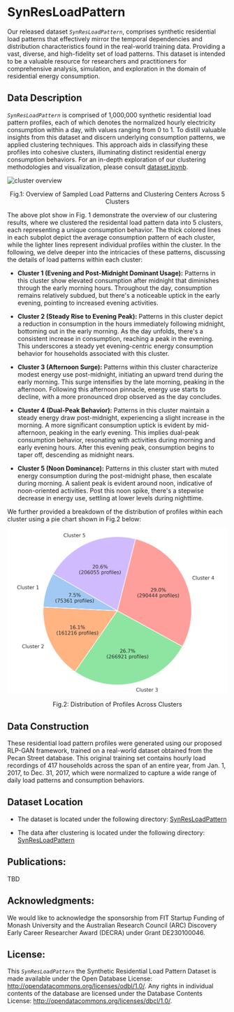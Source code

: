 # SynResLoadPattern

Our released dataset *`SynResLoadPattern`*, comprises synthetic residential load patterns that effectively mirror the temporal dependencies and distribution characteristics found in the real-world training data. Providing a vast, diverse, and high-fidelity set of load patterns. This dataset is intended to be a valuable resource for researchers and practitioners for comprehensive analysis, simulation, and exploration in the domain of residential energy consumption.

## Data Description
*`SynResLoadPattern`* is comprised of 1,000,000 synthetic residential load pattern profiles, each of which denotes the normalized hourly electricity consumption within a day, with values ranging from 0 to 1. To distill valuable insights from this dataset and discern underlying consumption patterns, we applied clustering techniques. This approach aids in classifying these profiles into cohesive clusters, illuminating distinct residential energy consumption behaviors. For an in-depth exploration of our clustering methodologies and visualization, please consult [dataset.ipynb](https://github.com/AdamLiang42/SynResLoadPattern/tree/main/dataset.ipynb).

![cluster overview](./cluster_overview.png)
<p align="center">Fig.1: Overview of Sampled Load Patterns and Clustering Centers Across 5 Clusters</p>

The above plot show in Fig. 1 demonstrate the overview of our clustering results, where we clustered the residental load pattern data into 5 clusters, each representing a unique consumption behavior. The thick colored lines in each subplot depict the average consumption pattern of each cluster, while the lighter lines represent individual profiles within the cluster. In the following, we delve deeper into the intricacies of these patterns, discussing the details of load patterns within each cluster:

- **Cluster 1 (Evening and Post-Midnight Dominant Usage):** Patterns in this cluster show elevated consumption after midnight that diminishes through the early morning hours. Throughout the day, consumption remains relatively subdued, but there's a noticeable uptick in the early evening, pointing to increased evening activities.

- **Cluster 2 (Steady Rise to Evening Peak):** Patterns in this cluster depict a reduction in consumption in the hours immediately following midnight, bottoming out in the early morning. As the day unfolds, there's a consistent increase in consumption, reaching a peak in the evening. This underscores a steady yet evening-centric energy consumption behavior for households associated with this cluster.

- **Cluster 3 (Afternoon Surge):** Patterns within this cluster characterize modest energy use post-midnight, initiating an upward trend during the early morning. This surge intensifies by the late morning, peaking in the afternoon. Following this afternoon pinnacle, energy use starts to decline, with a more pronounced drop observed as the day concludes.

- **Cluster 4 (Dual-Peak Behavior):** Patterns in this cluster maintain a steady energy draw post-midnight, experiencing a slight increase in the morning. A more significant consumption uptick is evident by mid-afternoon, peaking in the early evening. This implies dual-peak consumption behavior, resonating with activities during morning and early evening hours. After this evening peak, consumption begins to taper off, descending as midnight nears.

- **Cluster 5 (Noon Dominance):** Patterns in this cluster start with muted energy consumption during the post-midnight phase, then escalate during morning. A salient peak is evident around noon, indicative of noon-oriented activities. Post this noon spike, there's a stepwise decrease in energy use, settling at lower levels during nighttime.

We further provided a breakdown of the distribution of profiles within each cluster using a pie chart shown in Fig.2 below:

![cluster profile distribution](./cluster_profile_distribution.png)
<p align="center">Fig.2: Distribution of Profiles Across Clusters</p>

## Data Construction
These residential load pattern profiles were generated using our proposed RLP-GAN framework, trained on a real-world dataset obtained from the Pecan Street database. This original training set contains hourly load recordings of 417 households across the span of an entire year, from Jan. 1, 2017, to Dec. 31, 2017, which were normalized to capture a wide range of daily load patterns and consumption behaviors.

## Dataset Location
- The dataset is located under the following directory: [SynResLoadPattern](https://github.com/AdamLiang42/SynResLoadPattern/tree/main/SynResLoadPattern)

- The data after clustering is located under the following directory: [SynResLoadPattern](https://github.com/AdamLiang42/SynResLoadPattern/tree/main/SynResLoadPatternClustered)

## Publications:
<!-- Welcome to cite our publications on this project. -->
TBD


## Acknowledgments:
We would like to acknowledge the sponsorship from FIT Startup Funding of Monash University and the Australian Research Council (ARC) Discovery Early Career Researcher Award (DECRA) under Grant DE230100046.

## License:
This *`SynResLoadPattern`* the Synthetic Residential Load Pattern Dataset is made available under the Open Database License: http://opendatacommons.org/licenses/odbl/1.0/. Any rights in individual contents of the database are licensed under the Database Contents License: http://opendatacommons.org/licenses/dbcl/1.0/.
